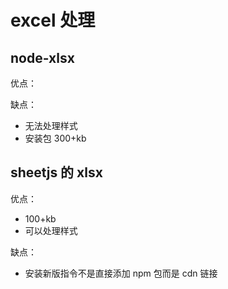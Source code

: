 # excel 处理

## node-xlsx

优点：

缺点：

- 无法处理样式
- 安装包 300+kb

## sheetjs 的 xlsx

优点：

- 100+kb
- 可以处理样式

缺点：

- 安装新版指令不是直接添加 npm 包而是 cdn 链接
